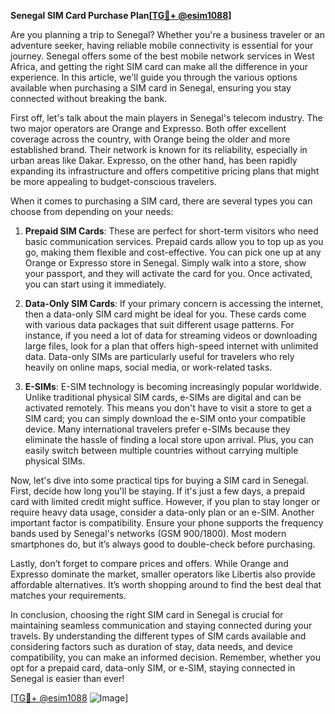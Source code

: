 **Senegal SIM Card Purchase Plan[[TG💪+ @esim1088](https://t.me/s/esim1088)]**

Are you planning a trip to Senegal? Whether you're a business traveler or an adventure seeker, having reliable mobile connectivity is essential for your journey. Senegal offers some of the best mobile network services in West Africa, and getting the right SIM card can make all the difference in your experience. In this article, we'll guide you through the various options available when purchasing a SIM card in Senegal, ensuring you stay connected without breaking the bank.

First off, let's talk about the main players in Senegal's telecom industry. The two major operators are Orange and Expresso. Both offer excellent coverage across the country, with Orange being the older and more established brand. Their network is known for its reliability, especially in urban areas like Dakar. Expresso, on the other hand, has been rapidly expanding its infrastructure and offers competitive pricing plans that might be more appealing to budget-conscious travelers.

When it comes to purchasing a SIM card, there are several types you can choose from depending on your needs:

1. **Prepaid SIM Cards**: These are perfect for short-term visitors who need basic communication services. Prepaid cards allow you to top up as you go, making them flexible and cost-effective. You can pick one up at any Orange or Expresso store in Senegal. Simply walk into a store, show your passport, and they will activate the card for you. Once activated, you can start using it immediately.

2. **Data-Only SIM Cards**: If your primary concern is accessing the internet, then a data-only SIM card might be ideal for you. These cards come with various data packages that suit different usage patterns. For instance, if you need a lot of data for streaming videos or downloading large files, look for a plan that offers high-speed internet with unlimited data. Data-only SIMs are particularly useful for travelers who rely heavily on online maps, social media, or work-related tasks.

3. **E-SIMs**: E-SIM technology is becoming increasingly popular worldwide. Unlike traditional physical SIM cards, e-SIMs are digital and can be activated remotely. This means you don't have to visit a store to get a SIM card; you can simply download the e-SIM onto your compatible device. Many international travelers prefer e-SIMs because they eliminate the hassle of finding a local store upon arrival. Plus, you can easily switch between multiple countries without carrying multiple physical SIMs.

Now, let's dive into some practical tips for buying a SIM card in Senegal. First, decide how long you'll be staying. If it's just a few days, a prepaid card with limited credit might suffice. However, if you plan to stay longer or require heavy data usage, consider a data-only plan or an e-SIM. Another important factor is compatibility. Ensure your phone supports the frequency bands used by Senegal's networks (GSM 900/1800). Most modern smartphones do, but it’s always good to double-check before purchasing.

Lastly, don’t forget to compare prices and offers. While Orange and Expresso dominate the market, smaller operators like Libertis also provide affordable alternatives. It’s worth shopping around to find the best deal that matches your requirements.

In conclusion, choosing the right SIM card in Senegal is crucial for maintaining seamless communication and staying connected during your travels. By understanding the different types of SIM cards available and considering factors such as duration of stay, data needs, and device compatibility, you can make an informed decision. Remember, whether you opt for a prepaid card, data-only SIM, or e-SIM, staying connected in Senegal is easier than ever!

[[TG💪+ @esim1088](https://t.me/s/esim1088) ![Image](https://i.postimg.cc/Y0z9fWf4/image.png)]